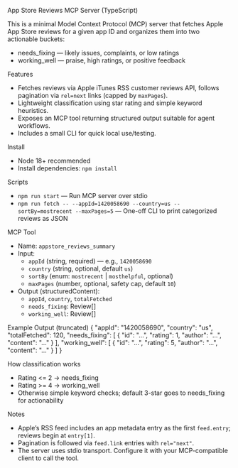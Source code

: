 App Store Reviews MCP Server (TypeScript)

This is a minimal Model Context Protocol (MCP) server that fetches Apple App Store reviews for a given app ID and organizes them into two actionable buckets:
- needs_fixing — likely issues, complaints, or low ratings
- working_well — praise, high ratings, or positive feedback

Features
- Fetches reviews via Apple iTunes RSS customer reviews API, follows pagination via `rel=next` links (capped by `maxPages`).
- Lightweight classification using star rating and simple keyword heuristics.
- Exposes an MCP tool returning structured output suitable for agent workflows.
- Includes a small CLI for quick local use/testing.

Install
- Node 18+ recommended
- Install dependencies: `npm install`

Scripts
- `npm run start` — Run MCP server over stdio
- `npm run fetch -- --appId=1420058690 --country=us --sortBy=mostrecent --maxPages=5` — One-off CLI to print categorized reviews as JSON

MCP Tool
- Name: `appstore_reviews_summary`
- Input:
  - `appId` (string, required) — e.g., `1420058690`
  - `country` (string, optional, default `us`)
  - `sortBy` (enum: `mostrecent` | `mosthelpful`, optional)
  - `maxPages` (number, optional, safety cap, default `10`)
- Output (structuredContent):
  - `appId`, `country`, `totalFetched`
  - `needs_fixing`: Review[]
  - `working_well`: Review[]

Example Output (truncated)
{
  "appId": "1420058690",
  "country": "us",
  "totalFetched": 120,
  "needs_fixing": [
    { "id": "...", "rating": 1, "author": "...", "content": "..." }
  ],
  "working_well": [
    { "id": "...", "rating": 5, "author": "...", "content": "..." }
  ]
}

How classification works
- Rating <= 2 → needs_fixing
- Rating >= 4 → working_well
- Otherwise simple keyword checks; default 3-star goes to needs_fixing for actionability

Notes
- Apple’s RSS feed includes an app metadata entry as the first `feed.entry`; reviews begin at `entry[1]`.
- Pagination is followed via `feed.link` entries with `rel="next"`.
- The server uses stdio transport. Configure it with your MCP-compatible client to call the tool.
